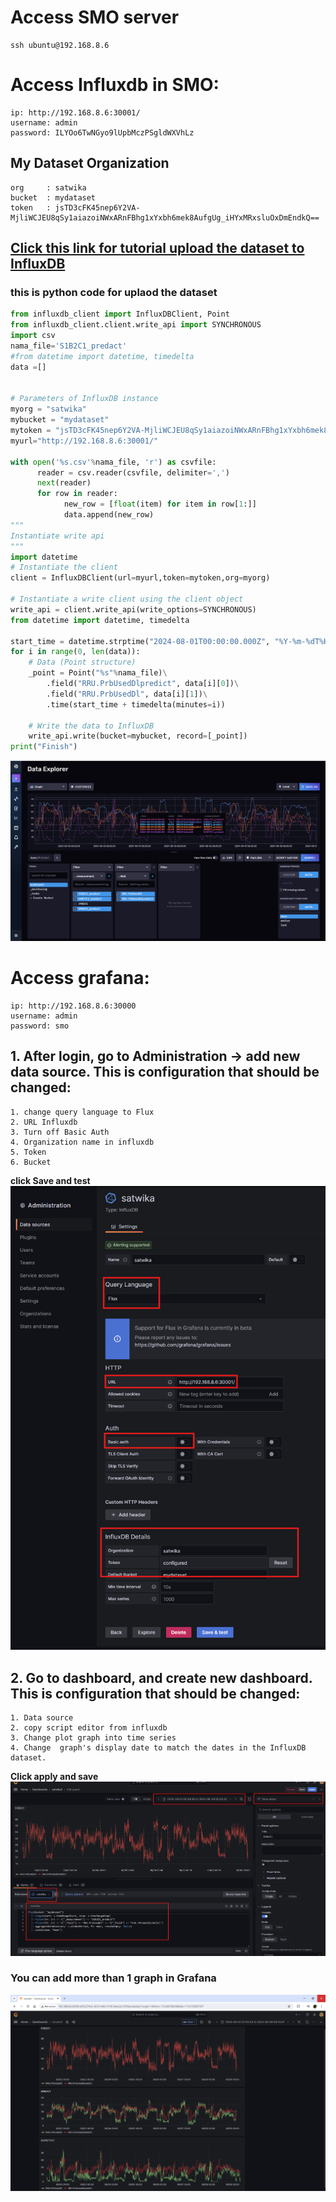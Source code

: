 # Access SMO server
```
ssh ubuntu@192.168.8.6
```

# Access Influxdb in SMO: 
```
ip: http://192.168.8.6:30001/
username: admin
password: ILYOo6TwNGyo9lUpbMczPSgldWXVhLz
```
## My Dataset Organization
```
org     : satwika
bucket  : mydataset
token   : jsTD3cFK45nep6Y2VA-MjliWCJEU8qSy1aiazoiNWxARnFBhg1xYxbh6mek8AufgUg_iHYxMRxsluOxDmEndkQ==
```
## [Click this link for tutorial upload the dataset to InfluxDB](https://github.com/bmw-ece-ntust/internship/blob/c25fbfda417eb52c6199bf893baa76008ee3cc2e/study%20notes%20onsite/Guide%20upload%20dataset/upload_dataset.md)
### this is python code for uplaod the dataset

```python
from influxdb_client import InfluxDBClient, Point
from influxdb_client.client.write_api import SYNCHRONOUS
import csv
nama_file='S1B2C1_predact'
#from datetime import datetime, timedelta
data =[]


# Parameters of InfluxDB instance
myorg = "satwika"
mybucket = "mydataset"
mytoken = "jsTD3cFK45nep6Y2VA-MjliWCJEU8qSy1aiazoiNWxARnFBhg1xYxbh6mek8AufgUg_iHYxMRxsluOxDmEndkQ=="
myurl="http://192.168.8.6:30001/"

with open('%s.csv'%nama_file, 'r') as csvfile:
      reader = csv.reader(csvfile, delimiter=',')
      next(reader)
      for row in reader:
            new_row = [float(item) for item in row[1:]]
            data.append(new_row)
"""
Instantiate write api
"""
import datetime
# Instantiate the client
client = InfluxDBClient(url=myurl,token=mytoken,org=myorg)

# Instantiate a write client using the client object
write_api = client.write_api(write_options=SYNCHRONOUS)
from datetime import datetime, timedelta

start_time = datetime.strptime("2024-08-01T00:00:00.000Z", "%Y-%m-%dT%H:%M:%S.%fZ")
for i in range(0, len(data)):
    # Data (Point structure)
    _point = Point("%s"%nama_file)\
        .field("RRU.PrbUsedDlpredict", data[i][0])\
        .field("RRU.PrbUsedDl", data[i][1])\
        .time(start_time + timedelta(minutes=i))
        
    # Write the data to InfluxDB
    write_api.write(bucket=mybucket, record=[_point])
print("Finish")
```
![alt text](image.png)

#  Access grafana:
```
ip: http://192.168.8.6:30000
username: admin
password: smo
```
## 1. After login, go to Administration  →  add new data source. This is configuration that should be changed:
```
1. change query language to Flux
2. URL Influxdb
3. Turn off Basic Auth
4. Organization name in influxdb
5. Token 
6. Bucket
```
**click Save and test**
![alt text](image-2.png)
## 2. Go to dashboard, and create new dashboard. This is configuration that should be changed:
```
1. Data source
2. copy script editor from influxdb
3. Change plot graph into time series
4. Change  graph's display date to match the dates in the InfluxDB dataset.
```
**Click apply and save**
![alt text](image-1.png)
### You can add more than 1 graph in Grafana
![alt text](image-3.png)